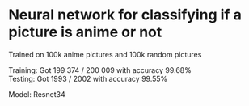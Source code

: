 # Neural network for classifying if a picture is anime or not

Trained on 100k anime pictures and 100k random pictures  

Training: Got 199 374 / 200 009 with accuracy 99.68%  
Testing: Got 1993 / 2002 with accuracy 99.55%  

Model: Resnet34
